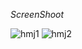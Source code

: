 _ScreenShoot_

![hmj1](https://user-images.githubusercontent.com/44739319/68685511-d3857f80-059c-11ea-9eac-dd22882e1cd1.jpeg)
![hmj2](https://user-images.githubusercontent.com/44739319/68685524-d7b19d00-059c-11ea-9758-b53ac428c1bd.jpeg)
